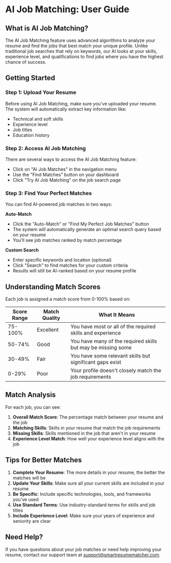 # AI Job Matching: User Guide

## What is AI Job Matching?

The AI Job Matching feature uses advanced algorithms to analyze your resume and find the jobs that best match your unique profile. Unlike traditional job searches that rely on keywords, our AI looks at your skills, experience level, and qualifications to find jobs where you have the highest chance of success.

## Getting Started

### Step 1: Upload Your Resume
Before using AI Job Matching, make sure you've uploaded your resume. The system will automatically extract key information like:
- Technical and soft skills
- Experience level
- Job titles
- Education history

### Step 2: Access AI Job Matching
There are several ways to access the AI Job Matching feature:
- Click on "AI Job Matches" in the navigation menu
- Use the "Find Matches" button on your dashboard
- Click "Try AI Job Matching" on the job search page

### Step 3: Find Your Perfect Matches
You can find AI-powered job matches in two ways:

**Auto-Match**
- Click the "Auto-Match" or "Find My Perfect Job Matches" button
- The system will automatically generate an optimal search query based on your resume
- You'll see job matches ranked by match percentage

**Custom Search**
- Enter specific keywords and location (optional)
- Click "Search" to find matches for your custom criteria
- Results will still be AI-ranked based on your resume profile

## Understanding Match Scores

Each job is assigned a match score from 0-100% based on:

| Score Range | Match Quality | What It Means |
|-------------|---------------|--------------|
| 75-100% | Excellent | You have most or all of the required skills and experience |
| 50-74% | Good | You have many of the required skills but may be missing some |
| 30-49% | Fair | You have some relevant skills but significant gaps exist |
| 0-29% | Poor | Your profile doesn't closely match the job requirements |

## Match Analysis

For each job, you can see:

1. **Overall Match Score**: The percentage match between your resume and the job
2. **Matching Skills**: Skills in your resume that match the job requirements
3. **Missing Skills**: Skills mentioned in the job that aren't in your resume
4. **Experience Level Match**: How well your experience level aligns with the job

## Tips for Better Matches

1. **Complete Your Resume**: The more details in your resume, the better the matches will be
2. **Update Your Skills**: Make sure all your current skills are included in your resume
3. **Be Specific**: Include specific technologies, tools, and frameworks you've used
4. **Use Standard Terms**: Use industry-standard terms for skills and job titles
5. **Include Experience Level**: Make sure your years of experience and seniority are clear

## Need Help?

If you have questions about your job matches or need help improving your resume, contact our support team at support@smartresumematcher.com.
